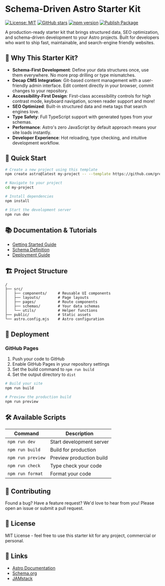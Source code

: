 # Schema-Driven Astro Starter Kit

[![License: MIT](https://img.shields.io/badge/License-MIT-yellow.svg)](https://opensource.org/licenses/MIT)
[![GitHub stars](https://img.shields.io/github/stars/greynewell/schema-driven-astro-starter?style=social)](https://github.com/greynewell/schema-driven-astro-starter/stargazers)
[![npm version](https://img.shields.io/npm/v/schema-driven-astro-starter)](https://www.npmjs.com/package/schema-driven-astro-starter)
[![Publish Package](https://github.com/greynewell/schema-driven-astro-starter/actions/workflows/build.yml/badge.svg)](https://github.com/greynewell/schema-driven-astro-starter/actions/workflows/build.yml)

A production-ready starter kit that brings structured data, SEO optimization, and schema-driven development to your Astro projects. Built for developers who want to ship fast, maintainable, and search-engine friendly websites.

## 🎯 Why This Starter Kit?

- **Schema-First Development**: Define your data structures once, use them everywhere. No more prop drilling or type mismatches.
- **Decap CMS Integration**: Git-based content management with a user-friendly admin interface. Edit content directly in your browser, commit changes to your repository.
- **Accessibility-First Design**: First-class accessibility controls for high contrast mode, keyboard navigation, screen reader support and more!
- **SEO Optimized**: Built-in structured data and meta tags that search engines love.
- **Type Safety**: Full TypeScript support with generated types from your schemas.
- **Performance**: Astro's zero JavaScript by default approach means your site loads instantly.
- **Developer Experience**: Hot reloading, type checking, and intuitive development workflow.

## 🚀 Quick Start

```bash
# Create a new project using this template
npm create astro@latest my-project -- --template https://github.com/greynewell/schema-driven-astro-starter

# Navigate to your project
cd my-project

# Install dependencies
npm install

# Start the development server
npm run dev
```

## 📚 Documentation & Tutorials

- [Getting Started Guide](https://greynewell.github.io/schema-driven-astro-starter/)
- [Schema Definition](https://schema.org/WebSite)
- [Deployment Guide](https://github.com/withastro/action)

## 🏗️ Project Structure

```text
/
├── src/
│   ├── components/     # Reusable UI components
│   ├── layouts/        # Page layouts
│   ├── pages/          # Route components
│   ├── schemas/        # Your data schemas
│   └── utils/          # Helper functions
├── public/             # Static assets
└── astro.config.mjs    # Astro configuration
```

## 🚢 Deployment

### GitHub Pages

1. Push your code to GitHub
2. Enable GitHub Pages in your repository settings
3. Set the build command to `npm run build`
4. Set the output directory to `dist`

```bash
# Build your site
npm run build

# Preview the production build
npm run preview
```

## 🛠️ Available Scripts

| Command | Description |
|---------|-------------|
| `npm run dev` | Start development server |
| `npm run build` | Build for production |
| `npm run preview` | Preview production build |
| `npm run check` | Type check your code |
| `npm run format` | Format your code |

## 🤝 Contributing

Found a bug? Have a feature request? We'd love to hear from you! Please open an issue or submit a pull request.

## 📄 License

MIT License - feel free to use this starter kit for any project, commercial or personal.

## 🔗 Links

- [Astro Documentation](https://docs.astro.build)
- [Schema.org](https://schema.org)
- [JAMstack](https://jamstack.org)
